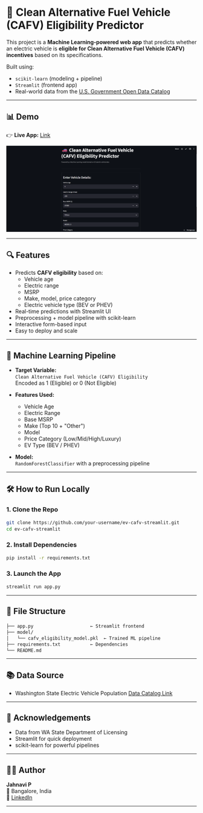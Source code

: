 # 🚗 Clean Alternative Fuel Vehicle (CAFV) Eligibility Predictor

This project is a **Machine Learning-powered web app** that predicts whether an electric vehicle is **eligible for Clean Alternative Fuel Vehicle (CAFV) incentives** based on its specifications.

Built using:
- `scikit-learn` (modeling + pipeline)
- `Streamlit` (frontend app)
- Real-world data from the [U.S. Government Open Data Catalog](https://catalog.data.gov/dataset/electric-vehicle-population-data)

---

## 📊 Demo

👉 **Live App:** [Link](https://cafv-eligibility-predictor-2025.streamlit.app/)

![app-screenshot](demo.png)

---

## 🔍 Features

- Predicts **CAFV eligibility** based on:
  - Vehicle age
  - Electric range
  - MSRP
  - Make, model, price category
  - Electric vehicle type (BEV or PHEV)
- Real-time predictions with Streamlit UI
- Preprocessing + model pipeline with scikit-learn
- Interactive form-based input
- Easy to deploy and scale

---

## 🧠 Machine Learning Pipeline

- **Target Variable:**  
  `Clean Alternative Fuel Vehicle (CAFV) Eligibility`  
  Encoded as 1 (Eligible) or 0 (Not Eligible)

- **Features Used:**  
  - Vehicle Age  
  - Electric Range  
  - Base MSRP  
  - Make (Top 10 + "Other")  
  - Model  
  - Price Category (Low/Mid/High/Luxury)  
  - EV Type (BEV / PHEV)

- **Model:**  
  `RandomForestClassifier` with a preprocessing pipeline

---

## 🛠 How to Run Locally

### 1. Clone the Repo

```bash
git clone https://github.com/your-username/ev-cafv-streamlit.git
cd ev-cafv-streamlit
```

### 2. Install Dependencies

```bash
pip install -r requirements.txt
```
### 3. Launch the App

```bash
streamlit run app.py
```
---

## 📁 File Structure

```
├── app.py                     ← Streamlit frontend
├── model/
│   └── cafv_eligibility_model.pkl  ← Trained ML pipeline
├── requirements.txt           ← Dependencies
└── README.md
```
---

## 📚 Data Source

- Washington State Electric Vehicle Population
[Data Catalog Link](https://catalog.data.gov/dataset/electric-vehicle-population-data)

---

## 🙌 Acknowledgements

- Data from WA State Department of Licensing
- Streamlit for quick deployment
- scikit-learn for powerful pipelines

---

## 👩‍💻 Author

**Jahnavi P**  
📍 Bangalore, India  
🔗 [LinkedIn](https://www.linkedin.com/in/jahnavi-p-a68788233) 

---



